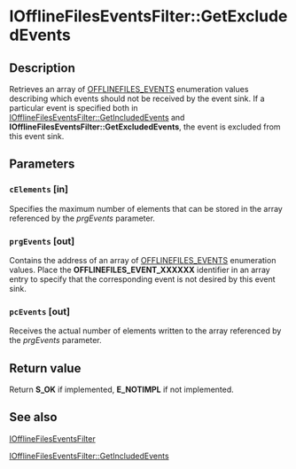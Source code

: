 # IOfflineFilesEventsFilter::GetExcludedEvents

## Description

Retrieves an array of [OFFLINEFILES_EVENTS](https://learn.microsoft.com/windows/desktop/api/cscobj/ne-cscobj-offlinefiles_events) enumeration values describing which events should not be received by the event sink. If a particular event is specified both in [IOfflineFilesEventsFilter::GetIncludedEvents](https://learn.microsoft.com/previous-versions/windows/desktop/api/cscobj/nf-cscobj-iofflinefileseventsfilter-getincludedevents) and **IOfflineFilesEventsFilter::GetExcludedEvents**, the event is excluded from this event sink.

## Parameters

### `cElements` [in]

Specifies the maximum number of elements that can be stored in the array referenced by the *prgEvents* parameter.

### `prgEvents` [out]

Contains the address of an array of [OFFLINEFILES_EVENTS](https://learn.microsoft.com/windows/desktop/api/cscobj/ne-cscobj-offlinefiles_events) enumeration values. Place the **OFFLINEFILES_EVENT_XXXXXX** identifier in an array entry to specify that the corresponding event is not desired by this event sink.

### `pcEvents` [out]

Receives the actual number of elements written to the array referenced by the *prgEvents* parameter.

## Return value

Return **S_OK** if implemented, **E_NOTIMPL** if not implemented.

## See also

[IOfflineFilesEventsFilter](https://learn.microsoft.com/previous-versions/windows/desktop/api/cscobj/nn-cscobj-iofflinefileseventsfilter)

[IOfflineFilesEventsFilter::GetIncludedEvents](https://learn.microsoft.com/previous-versions/windows/desktop/api/cscobj/nf-cscobj-iofflinefileseventsfilter-getincludedevents)